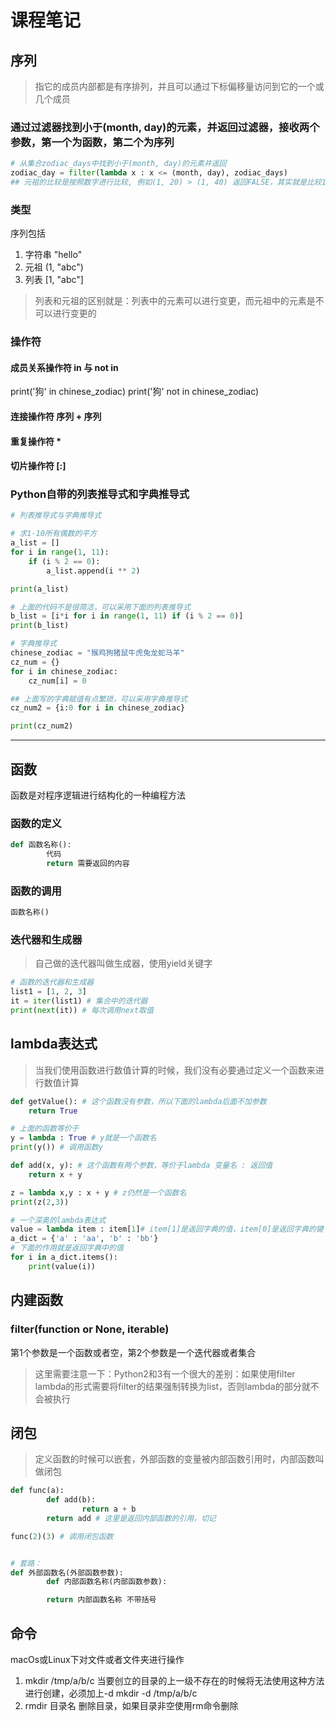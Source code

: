 # 课程笔记
## 序列
> 指它的成员内部都是有序排列，并且可以通过下标偏移量访问到它的一个或几个成员

### 通过过滤器找到小于(month, day)的元素，并返回过滤器，接收两个参数，第一个为函数，第二个为序列
```Python
# 从集合zodiac_days中找到小于(month, day)的元素并返回
zodiac_day = filter(lambda x : x <= (month, day), zodiac_days)
## 元祖的比较是按照数字进行比较, 例如(1, 20) > (1, 40) 返回FALSE，其实就是比较120和140
```
### 类型
序列包括
1. 字符串   "hello"
2. 元祖     (1, "abc")
3. 列表     [1, "abc"]
> 列表和元祖的区别就是：列表中的元素可以进行变更，而元祖中的元素是不可以进行变更的

### 操作符
#### 成员关系操作符 in 与 not in 
print('狗' in chinese_zodiac)
print('狗' not in chinese_zodiac)

#### 连接操作符 序列 + 序列

#### 重复操作符 *

#### 切片操作符 [:]

### Python自带的列表推导式和字典推导式
```Python
# 列表推导式与字典推导式

# 求1-10所有偶数的平方
a_list = []
for i in range(1, 11):
    if (i % 2 == 0):
        a_list.append(i ** 2)

print(a_list)

# 上面的代码不是很简洁，可以采用下面的列表推导式
b_list = [i*i for i in range(1, 11) if (i % 2 == 0)]
print(b_list)

# 字典推导式
chinese_zodiac = "猴鸡狗猪鼠牛虎兔龙蛇马羊"
cz_num = {}
for i in chinese_zodiac:
    cz_num[i] = 0

## 上面写的字典赋值有点繁琐，可以采用字典推导式
cz_num2 = {i:0 for i in chinese_zodiac}

print(cz_num2)
```

--------------

## 函数
函数是对程序逻辑进行结构化的一种编程方法

### 函数的定义
```Python
def 函数名称():
        代码
        return 需要返回的内容
```

### 函数的调用
```Python
函数名称()
```

### 迭代器和生成器
> 自己做的迭代器叫做生成器，使用yield关键字
```Python
# 函数的迭代器和生成器
list1 = [1, 2, 3]
it = iter(list1) # 集合中的迭代器
print(next(it)) # 每次调用next取值
```

## lambda表达式
> 当我们使用函数进行数值计算的时候，我们没有必要通过定义一个函数来进行数值计算

```Python
def getValue(): # 这个函数没有参数，所以下面的lambda后面不加参数
    return True

# 上面的函数等价于
y = lambda : True # y就是一个函数名
print(y()) # 调用函数y
```

```Python
def add(x, y): # 这个函数有两个参数，等价于lambda 变量名 : 返回值
    return x + y

z = lambda x,y : x + y # z仍然是一个函数名
print(z(2,3))
```

```Python
# 一个深奥的lambda表达式
value = lambda item : item[1]# item[1]是返回字典的值，item[0]是返回字典的键
a_dict = {'a' : 'aa', 'b' : 'bb'}
# 下面的作用就是返回字典中的值
for i in a_dict.items():
    print(value(i)) 
```

## 内建函数

### filter(function or None, iterable)
第1个参数是一个函数或者空，第2个参数是一个迭代器或者集合

>这里需要注意一下：Python2和3有一个很大的差别：如果使用filter lambda的形式需要将filter的结果强制转换为list，否则lambda的部分就不会被执行

## 闭包
> 定义函数的时候可以嵌套，外部函数的变量被内部函数引用时，内部函数叫做闭包
```Python
def func(a):
        def add(b):
                return a + b
        return add # 这里是返回内部函数的引用，切记

func(2)(3) # 调用闭包函数


# 套路：
def 外部函数名(外部函数参数):
        def 内部函数名称(内部函数参数):

        return 内部函数名称 不带括号
```

## 命令
macOs或Linux下对文件或者文件夹进行操作
1. mkdir /tmp/a/b/c 当要创立的目录的上一级不存在的时候将无法使用这种方法进行创建，必须加上-d
mkdir -d /tmp/a/b/c
2. rmdir 目录名 删除目录，如果目录非空使用rm命令删除

